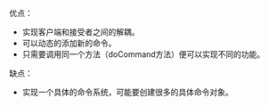优点：
- 实现客户端和接受者之间的解耦。
- 可以动态的添加新的命令。
- 只需要调用同一个方法（doCommand方法）便可以实现不同的功能。

缺点：
- 实现一个具体的命令系统，可能要创建很多的具体命令对象。
